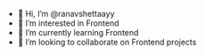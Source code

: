 - 👋 Hi, I’m @ranavshettaayy
- 👀 I’m interested in Frontend
- 🌱 I’m currently learning Frontend
- 💞️ I’m looking to collaborate on Frontend projects

<!---
ranavshettaayy/ranavshettaayy is a ✨ special ✨ repository because its `README.md` (this file) appears on your GitHub profile.
You can click the Preview link to take a look at your changes.
--->
